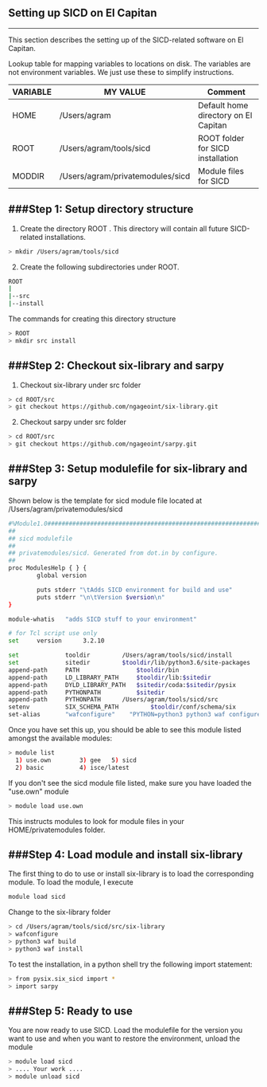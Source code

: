 ## Setting up SICD on El Capitan
------

This section describes the setting up of the SICD-related software on El Capitan.

Lookup table for mapping variables to locations on disk. The variables are not environment variables. We just use these to simplify instructions.

|   VARIABLE   |   MY VALUE                        |     Comment                               |
|--------------|-----------------------------------|-------------------------------------------|
|    HOME      |  /Users/agram                     |  Default home directory on El Capitan     |
|    ROOT      |  /Users/agram/tools/sicd          |  ROOT folder for SICD installation        |
|    MODDIR    |  /Users/agram/privatemodules/sicd |  Module files for SICD                    |


###Step 1: Setup directory structure
---------------------------------------------------------

1. Create the directory ROOT . This directory will contain all future SICD-related installations.
```bash
> mkdir /Users/agram/tools/sicd
```

2. Create the following subdirectories under ROOT.
```bash
ROOT
|
|--src
|--install
```

The commands for creating this directory structure
```bash
> ROOT
> mkdir src install
```

###Step 2: Checkout six-library and sarpy
-----------------------------------------

1. Checkout six-library under src folder
```bash
> cd ROOT/src
> git checkout https://github.com/ngageoint/six-library.git
```

2. Checkout sarpy under src folder
```bash
> cd ROOT/src
> git checkout https://github.com/ngageoint/sarpy.git
```

###Step 3: Setup modulefile for six-library and sarpy
---------------------------------------------------------

Shown below is the template for sicd module file located at /Users/agram/privatemodules/sicd

```bash
#%Module1.0#####################################################################
##
## sicd modulefile
##
## privatemodules/sicd. Generated from dot.in by configure.
##
proc ModulesHelp { } {
        global version

        puts stderr "\tAdds SICD environment for build and use"
        puts stderr "\n\tVersion $version\n"
}

module-whatis   "adds SICD stuff to your environment"

# for Tcl script use only
set     version      3.2.10

set             tooldir         /Users/agram/tools/sicd/install
set             sitedir         $tooldir/lib/python3.6/site-packages
append-path     PATH                $tooldir/bin
append-path     LD_LIBRARY_PATH     $tooldir/lib:$sitedir
append-path     DYLD_LIBRARY_PATH   $sitedir/coda:$sitedir/pysix
append-path     PYTHONPATH          $sitedir
append-path     PYTHONPATH      /Users/agram/tools/sicd/src
setenv          SIX_SCHEMA_PATH         $tooldir/conf/schema/six
set-alias       "wafconfigure"    "PYTHON=python3 python3 waf configure --prefix=/Users/agram/tools/sicd/install --enable-cpp11 --with-cflags=\"-I/opt/local/include\" --with-cxxflags=\"-I/opt/local/include\" --with-linkflags=\"-L/opt/local/lib -L/opt/local/Library/Frameworks/Python.framework/Versions/3.6/lib\" --nobuild-xml --alltests"
```

Once you have set this up, you should be able to see this module listed amongst the available modules:
```bash
> module list
  1) use.own        3) gee   5) sicd
  2) basic          4) isce/latest
```

If you don't see the sicd module file listed, make sure you have loaded the "use.own" module
```bash
> module load use.own
```
This instructs modules to look for module files in your HOME/privatemodules folder.


###Step 4: Load module and install six-library
----------------------------------------------

The first thing to do to use or install six-library is to load the corresponding module. To load the module, I execute

```bash
module load sicd
```

Change to the six-library folder
```bash
> cd /Users/agram/tools/sicd/src/six-library
> wafconfigure
> python3 waf build
> python3 waf install
```

To test the installation, in a python shell try the following import statement:
```bash
> from pysix.six_sicd import *
> import sarpy
```


###Step 5: Ready to use
-----------------------
You are now ready to use SICD. Load the modulefile for the version you want to use and when you want to restore the environment, unload the module

```bash
> module load sicd
> .... Your work ....
> module unload sicd
```
